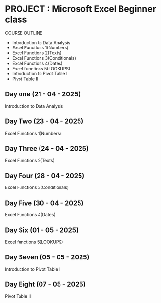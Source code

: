 # PROJECT : Microsoft Excel Beginner class

COURSE OUTLINE

- Introduction to Data Analysis
- Excel Functions 1(Numbers)
- Excel Functions 2(Texts)
- Excel Functions 3(Conditionals)
- Excel Functions 4(Dates)
- Excel functions 5(LOOKUPS)
- Introduction to Pivot Table I
- Pivot Table II

## Day one (21 - 04 - 2025) 

Introduction to Data Analysis

## Day Two (23 - 04 - 2025) 

Excel Functions 1(Numbers)

## Day Three (24 - 04 - 2025)

Excel Functions 2(Texts)

## Day Four (28 - 04 - 2025)

Excel Functions 3(Conditionals)

## Day Five (30 - 04 - 2025)

Excel Functions 4(Dates)

## Day Six (01 - 05 - 2025)

Excel functions 5(LOOKUPS)

## Day Seven (05 - 05 - 2025)

Introduction to Pivot Table I

## Day Eight (07 - 05 - 2025)

Pivot Table II

